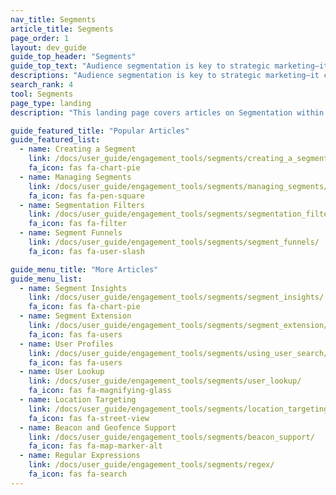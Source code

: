 ```yaml
---
nav_title: Segments
article_title: Segments
page_order: 1
layout: dev_guide
guide_top_header: "Segments"
guide_top_text: "Audience segmentation is key to strategic marketing—it can keep you from over-targeting, bothering, or missing a potential connection with a customer. View the following articles to learn how to segment and filter your audience to your (and their) greatest benefit."
descriptions: "Audience segmentation is key to strategic marketing—it can keep you from over-targeting, bothering, or missing a potential connection with a customer. Check out this landing page to learn how to segment and filter your audience to your (and their) greatest benefit."
search_rank: 4
tool: Segments
page_type: landing
description: "This landing page covers articles on Segmentation within dashboard campaigns. Here, you can find information on how to set up a segment, filters, funnels, insights, extensions, and more."

guide_featured_title: "Popular Articles"
guide_featured_list:
  - name: Creating a Segment
    link: /docs/user_guide/engagement_tools/segments/creating_a_segment/
    fa_icon: fas fa-chart-pie
  - name: Managing Segments
    link: /docs/user_guide/engagement_tools/segments/managing_segments/
    fa_icon: fas fa-pen-square
  - name: Segmentation Filters
    link: /docs/user_guide/engagement_tools/segments/segmentation_filters/
    fa_icon: fas fa-filter
  - name: Segment Funnels
    link: /docs/user_guide/engagement_tools/segments/segment_funnels/
    fa_icon: fas fa-user-slash

guide_menu_title: "More Articles"
guide_menu_list:
  - name: Segment Insights
    link: /docs/user_guide/engagement_tools/segments/segment_insights/
    fa_icon: fas fa-chart-pie
  - name: Segment Extension
    link: /docs/user_guide/engagement_tools/segments/segment_extension/
    fa_icon: fas fa-users
  - name: User Profiles
    link: /docs/user_guide/engagement_tools/segments/using_user_search/
    fa_icon: fas fa-users
  - name: User Lookup
    link: /docs/user_guide/engagement_tools/segments/user_lookup/
    fa_icon: fas fa-magnifying-glass
  - name: Location Targeting
    link: /docs/user_guide/engagement_tools/segments/location_targeting/
    fa_icon: fas fa-street-view
  - name: Beacon and Geofence Support
    link: /docs/user_guide/engagement_tools/segments/beacon_support/
    fa_icon: fas fa-map-marker-alt
  - name: Regular Expressions
    link: /docs/user_guide/engagement_tools/segments/regex/
    fa_icon: fas fa-search
---
```

